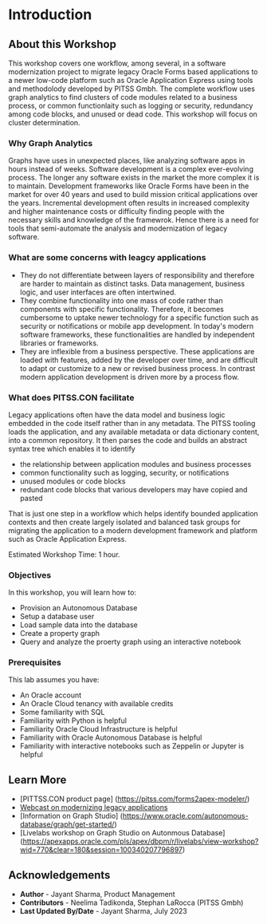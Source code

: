 # Introduction

## About this Workshop

This workshop covers one workflow, among several, in a software modernization project to migrate legacy Oracle Forms based applications to a newer low-code platform such as Oracle Application Express using tools and methodolody developed by PITSS Gmbh. The complete workflow uses graph analytics to find clusters of code modules related to a business process, or common functionlaity such as logging or security, redundancy among code blocks, and unused or dead code. This workshop will focus on cluster determination.

### Why Graph Analytics

Graphs have uses in unexpected places, like analyzing software apps in hours instead of weeks. Software development is a complex ever-evolving process. The longer any software exists in the market the more complex it is to maintain. Development frameworks like Oracle Forms have been in the market for over 40 years and used to build mission critical applications over the years. Incremental development often results in increased complexity and higher maintenance costs or difficulty finding people with the necessary skills and knowledge of the framewrok. Hence there is a need for tools that semi-automate the analysis and modernization of legacy software.

### What are some concerns with leagcy applications
- They do not differentiate between layers of responsibility and therefore are harder to maintain as distinct tasks. Data management, business logic, and user interfaces are often intertwined.
- They combine functionality into one mass of code rather than components with specific functionality. Therefore, it becomes cumbersome to uptake newer technology for a specific function such as security or notifications or mobile app development. In today's modern software frameworks, these functionalities are handled by independent libraries or frameworks.
- They are inflexible from a business perspective. These applications are loaded with features, added by the developer over time, and are difficult to adapt or customize to a new or revised business process. In contrast modern application development is driven more by a process flow.

### What does PITSS.CON facilitate

Legacy applications often have the data model and business logic embedded in the code itself rather than in any metadata. The PITSS tooling loads the application, and any available metadata or data dictionary content, into a common repository. It then parses the code and builds an abstract syntax tree which enables it to identify  
- the relationship between application modules and business processes 
- common functionality such as logging, security, or notifications
- unused modules or code blocks
- redundant code blocks that various developers may have copied and pasted 

That is just one step in a workflow which helps identify bounded application contexts and then create largely isolated and balanced task groups for migrating the application to a modern development framework and platform such as Oracle Application Express. 


Estimated Workshop Time: 1 hour.


### Objectives

In this workshop, you will learn how to:
* Provision an Autonomous Database
* Setup a database user
* Load sample data into the database
* Create a property graph
* Query and analyze the proerty graph using an interactive notebook

### Prerequisites 

This lab assumes you have:
* An Oracle account
* An Oracle Cloud tenancy with available credits
* Some familiarity with SQL
* Familiarity with Python is helpful
* Familiarity Oracle Cloud Infrastructure is helpful
* Familiarity with Oracle Autonomous Database is helpful
* Familiarity with interactive notebooks such as Zeppelin or Jupyter is helpful


## Learn More

* [PITTSS.CON product page] (https://pitss.com/forms2apex-modeler/)
* [Webcast on modernizing legacy applications](https://www.youtube.com/watch?v=6pzXxvT8BRk)
* [Information on Graph Studio] (https://www.oracle.com/autonomous-database/graph/get-started/)
* [Livelabs workshop on Graph Studio on Autonmous Database] (https://apexapps.oracle.com/pls/apex/dbpm/r/livelabs/view-workshop?wid=770&clear=180&session=100340207796897)

## Acknowledgements
* **Author** - Jayant Sharma, Product Management
* **Contributors** -  Neelima Tadikonda, Stephan LaRocca (PITSS Gmbh)
* **Last Updated By/Date** - Jayant Sharma, July 2023
